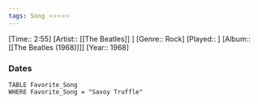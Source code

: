 ```yaml
---
tags: Song ⭐⭐⭐⭐⭐ 
---
```

[Time:: 2:55]
[Artist:: [[The Beatles]] ]
[Genre:: Rock]
[Played:: ]
[Album:: [[The Beatles (1968)]]]
[Year:: 1968]
### Dates
````dataview
TABLE Favorite_Song
WHERE Favorite_Song = "Savoy Truffle"
````